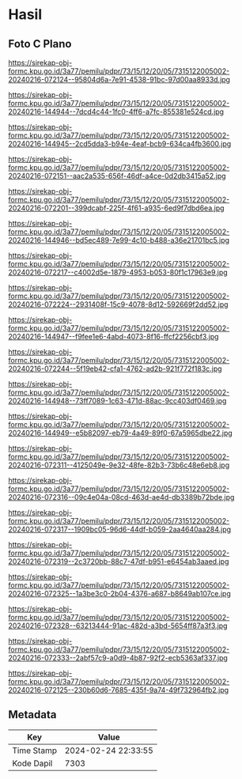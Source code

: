 # Hasil

## Foto C Plano

https://sirekap-obj-formc.kpu.go.id/3a77/pemilu/pdpr/73/15/12/20/05/7315122005002-20240216-072124--95804d6a-7e91-4538-91bc-97d00aa8933d.jpg

https://sirekap-obj-formc.kpu.go.id/3a77/pemilu/pdpr/73/15/12/20/05/7315122005002-20240216-144944--7dcd4c44-1fc0-4ff6-a7fc-855381e524cd.jpg

https://sirekap-obj-formc.kpu.go.id/3a77/pemilu/pdpr/73/15/12/20/05/7315122005002-20240216-144945--2cd5dda3-b94e-4eaf-bcb9-634ca4fb3600.jpg

https://sirekap-obj-formc.kpu.go.id/3a77/pemilu/pdpr/73/15/12/20/05/7315122005002-20240216-072151--aac2a535-656f-46df-a4ce-0d2db3415a52.jpg

https://sirekap-obj-formc.kpu.go.id/3a77/pemilu/pdpr/73/15/12/20/05/7315122005002-20240216-072201--399dcabf-225f-4f61-a935-6ed9f7dbd6ea.jpg

https://sirekap-obj-formc.kpu.go.id/3a77/pemilu/pdpr/73/15/12/20/05/7315122005002-20240216-144946--bd5ec489-7e99-4c10-b488-a36e21701bc5.jpg

https://sirekap-obj-formc.kpu.go.id/3a77/pemilu/pdpr/73/15/12/20/05/7315122005002-20240216-072217--c4002d5e-1879-4953-b053-80f1c17963e9.jpg

https://sirekap-obj-formc.kpu.go.id/3a77/pemilu/pdpr/73/15/12/20/05/7315122005002-20240216-072224--2931408f-15c9-4078-8d12-592669f2dd52.jpg

https://sirekap-obj-formc.kpu.go.id/3a77/pemilu/pdpr/73/15/12/20/05/7315122005002-20240216-144947--f9fee1e6-4abd-4073-8f16-ffcf2256cbf3.jpg

https://sirekap-obj-formc.kpu.go.id/3a77/pemilu/pdpr/73/15/12/20/05/7315122005002-20240216-072244--5f19eb42-cfa1-4762-ad2b-921f772f183c.jpg

https://sirekap-obj-formc.kpu.go.id/3a77/pemilu/pdpr/73/15/12/20/05/7315122005002-20240216-144948--73ff7089-1c63-471d-88ac-9cc403df0469.jpg

https://sirekap-obj-formc.kpu.go.id/3a77/pemilu/pdpr/73/15/12/20/05/7315122005002-20240216-144949--e5b82097-eb79-4a49-89f0-67a5965dbe22.jpg

https://sirekap-obj-formc.kpu.go.id/3a77/pemilu/pdpr/73/15/12/20/05/7315122005002-20240216-072311--4125049e-9e32-48fe-82b3-73b6c48e6eb8.jpg

https://sirekap-obj-formc.kpu.go.id/3a77/pemilu/pdpr/73/15/12/20/05/7315122005002-20240216-072316--09c4e04a-08cd-463d-ae4d-db3389b72bde.jpg

https://sirekap-obj-formc.kpu.go.id/3a77/pemilu/pdpr/73/15/12/20/05/7315122005002-20240216-072317--1909bc05-96d6-44df-b059-2aa4640aa284.jpg

https://sirekap-obj-formc.kpu.go.id/3a77/pemilu/pdpr/73/15/12/20/05/7315122005002-20240216-072319--2c3720bb-88c7-47df-b951-e6454ab3aaed.jpg

https://sirekap-obj-formc.kpu.go.id/3a77/pemilu/pdpr/73/15/12/20/05/7315122005002-20240216-072325--1a3be3c0-2b04-4376-a687-b8649ab107ce.jpg

https://sirekap-obj-formc.kpu.go.id/3a77/pemilu/pdpr/73/15/12/20/05/7315122005002-20240216-072328--63213444-91ac-482d-a3bd-5654ff87a3f3.jpg

https://sirekap-obj-formc.kpu.go.id/3a77/pemilu/pdpr/73/15/12/20/05/7315122005002-20240216-072333--2abf57c9-a0d9-4b87-92f2-ecb5363af337.jpg

https://sirekap-obj-formc.kpu.go.id/3a77/pemilu/pdpr/73/15/12/20/05/7315122005002-20240216-072125--230b60d6-7685-435f-9a74-49f732964fb2.jpg


## Metadata

| Key        | Value               |
| ---------- | ------------------- |
| Time Stamp | 2024-02-24 22:33:55 |
| Kode Dapil | 7303                |



